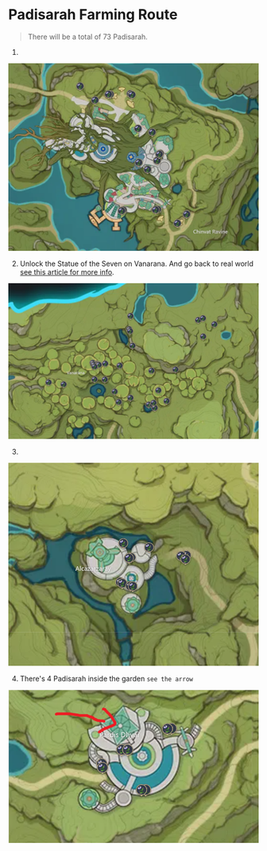 # Padisarah Farming Route
> There will be a total of 73 Padisarah.

1.

![Padisarah-Route-1](./padisarah-1.png)


2. Unlock the Statue of the Seven on Vanarana. And go back to real world <a href="https://progameguides.com/genshin-impact/how-to-unlock-switch-between-real-dream-vanarana-in-sumeru-in-genshin-impact/">see this article for more info</a>.


![Padisarah-Route-2](./padisarah-2.png)

3.

![Padisarah-Route-3](./padisarah-3.png)

4. There's 4 Padisarah inside the garden `see the arrow`

![Padisarah-Route-4](./padisarah-4.png)
